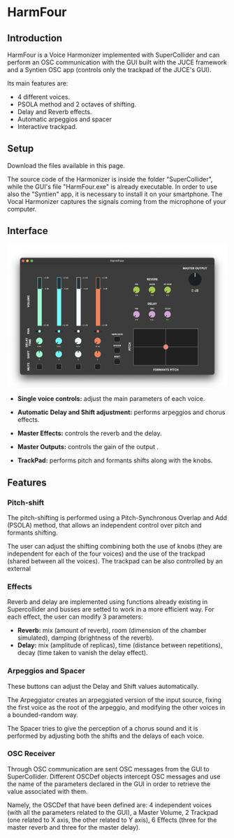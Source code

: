 # HarmFour

## Introduction

HarmFour is a Voice Harmonizer implemented with SuperCollider and can perform an OSC communication with the GUI built with the JUCE framework and a Syntien OSC app (controls only the trackpad of the JUCE's GUI).

Its main features are:

* 4 different voices.
* PSOLA method and 2 octaves of shifting.
* Delay and Reverb effects.
* Automatic arpeggios and spacer
* Interactive trackpad.

## Setup

Download the files available in this page.

The source code of the Harmonizer is inside the folder "SuperCollider", while the GUI's file "HarmFour.exe" is already executable. In order to use also the "Syntien" app, it is necessary to install it on your smartphone.
The Vocal Harmonizer captures the signals coming from the microphone of your computer.

## Interface

![alt text](HarmFour/GUI.png "HarmFour GUI")

* **Single voice controls:** adjust the main parameters of each voice.

* **Automatic Delay and Shift adjustment:** performs arpeggios and chorus effects.

* **Master Effects:** controls the reverb and the delay.

* **Master Outputs:** controls the gain of the output .

* **TrackPad:** performs pitch and formants shifts along with the knobs.

## Features

### Pitch-shift

The pitch-shifting is performed using a Pitch-Synchronous Overlap and Add (PSOLA) method, that allows an independent control over pitch and formants shifting.

The user can adjust the shifting combining both the use of knobs (they are independent for each of the four voices) and the use of the trackpad (shared between all the voices).
The trackpad can be also controlled by an external 

### Effects

Reverb and delay are implemented using functions already existing in Supercollider and busses are setted to work in a more efficient way.
For each effect, the user can modify 3 parameters:
* **Reverb:** mix (amount of reverb), room (dimension of the chamber simulated), damping (brightness of the reverb).
* **Delay:** mix (amplitude of replicas), time (distance between repetitions), decay (time taken to vanish the delay effect). 

### Arpeggios and Spacer

These buttons can adjust the Delay and Shift values automatically.

The Arpeggiator creates an arpeggiated version of the input source, fixing the first voice as the root of the arpeggio, and modifying the other voices in a bounded-random way.

The Spacer tries to give the perception of a chorus sound and it is performed by adjusting both the shifts and the delays of each voice.

### OSC Receiver

Through OSC communication are sent OSC messages from the GUI to SuperCollider.
Different OSCDef objects intercept OSC messages and use the name of the parameters declared in the GUI in order to retrieve the value associated with them.

Namely, the OSCDef that have been defined are: 4 independent voices (with all the parameters related to the GUI), a Master Volume, 2 Trackpad (one related to X axis, the other related to Y axis), 6 Effects (three for the master reverb and three for the master delay).

